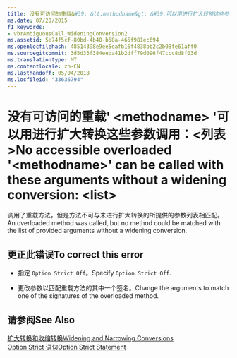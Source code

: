 ```yaml
---
title: 没有可访问的重载&#39; &lt;methodname&gt; &#39;可以用进行扩大转换这些参数调用：&lt;列表&gt;
ms.date: 07/20/2015
f1_keywords:
- vbrAmbiguousCall_WideningConversion2
ms.assetid: 5e74f5cf-80bd-4b48-b58a-465f981ec694
ms.openlocfilehash: 48514398e9ee5eafb16f4838bb2c2b08fe61aff0
ms.sourcegitcommit: 3d5d33f384eeba41b2dff79d096f47ccc8d8f03d
ms.translationtype: MT
ms.contentlocale: zh-CN
ms.lasthandoff: 05/04/2018
ms.locfileid: "33636794"
---
```

# <a name="no-accessible-overloaded-39ltmethodnamegt39-can-be-called-with-these-arguments-without-a-widening-conversion-ltlistgt"></a><span data-ttu-id="5e084-102">没有可访问的重载&#39; &lt;methodname&gt; &#39;可以用进行扩大转换这些参数调用：&lt;列表&gt;</span><span class="sxs-lookup"><span data-stu-id="5e084-102">No accessible overloaded &#39;&lt;methodname&gt;&#39; can be called with these arguments without a widening conversion: &lt;list&gt;</span></span>
<span data-ttu-id="5e084-103">调用了重载方法，但是方法不可与未进行扩大转换的所提供的参数列表相匹配。</span><span class="sxs-lookup"><span data-stu-id="5e084-103">An overloaded method was called, but no method could be matched with the list of provided arguments without a widening conversion.</span></span>  
  
## <a name="to-correct-this-error"></a><span data-ttu-id="5e084-104">更正此错误</span><span class="sxs-lookup"><span data-stu-id="5e084-104">To correct this error</span></span>  
  
-   <span data-ttu-id="5e084-105">指定 `Option Strict Off`。</span><span class="sxs-lookup"><span data-stu-id="5e084-105">Specify `Option Strict Off`.</span></span>  
  
-   <span data-ttu-id="5e084-106">更改参数以匹配重载方法的其中一个签名。</span><span class="sxs-lookup"><span data-stu-id="5e084-106">Change the arguments to match one of the signatures of the overloaded method.</span></span>  
  
## <a name="see-also"></a><span data-ttu-id="5e084-107">请参阅</span><span class="sxs-lookup"><span data-stu-id="5e084-107">See Also</span></span>  
 [<span data-ttu-id="5e084-108">扩大转换和收缩转换</span><span class="sxs-lookup"><span data-stu-id="5e084-108">Widening and Narrowing Conversions</span></span>](../../visual-basic/programming-guide/language-features/data-types/widening-and-narrowing-conversions.md)  
 [<span data-ttu-id="5e084-109">Option Strict 语句</span><span class="sxs-lookup"><span data-stu-id="5e084-109">Option Strict Statement</span></span>](../../visual-basic/language-reference/statements/option-strict-statement.md)
